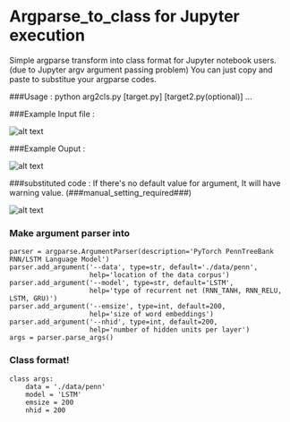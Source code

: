 # Argparse_to_class for Jupyter execution

Simple argparse transform into class format for Jupyter notebook users. (due to Jupyter argv argument passing problem)
You can just copy and paste to substitue your argparse codes.

###Usage : 
python arg2cls.py [target.py] [target2.py(optional)] ...

###Example Input file :

![alt text](http://thumbnail.egloos.net/600x0/http://pds21.egloos.com/pds/201709/01/00/c0134200_59a9363cd1dfc.png)


###Example Ouput :

![alt text](http://thumbnail.egloos.net/600x0/http://pds25.egloos.com/pds/201709/01/00/c0134200_59a936974c78f.png)


###substituted code : If there's no default value for argument, It will have warning value. (###manual_setting_required###)

![alt text](http://pds21.egloos.com/pds/201709/01/00/c0134200_59a937f65f737.png)



### Make argument parser into
```
parser = argparse.ArgumentParser(description='PyTorch PennTreeBank RNN/LSTM Language Model')
parser.add_argument('--data', type=str, default='./data/penn',
                    help='location of the data corpus')
parser.add_argument('--model', type=str, default='LSTM',
                    help='type of recurrent net (RNN_TANH, RNN_RELU, LSTM, GRU)')
parser.add_argument('--emsize', type=int, default=200,
                    help='size of word embeddings')
parser.add_argument('--nhid', type=int, default=200,
                    help='number of hidden units per layer')
args = parser.parse_args()
```
### Class format!
```
class args:
    data = './data/penn'
    model = 'LSTM'
    emsize = 200
    nhid = 200
```

